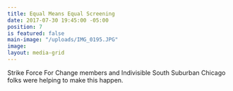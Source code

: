 ```yaml
---
title: Equal Means Equal Screening
date: 2017-07-30 19:45:00 -05:00
position: 7
is featured: false
main-image: "/uploads/IMG_0195.JPG"
image: 
layout: media-grid
---
```


Strike Force For Change members and Indivisible South Suburban Chicago folks were helping to make this happen. 